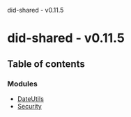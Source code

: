 did-shared - v0.11.5

# did-shared - v0.11.5

## Table of contents

### Modules

- [DateUtils](modules/dateutils.md)
- [Security](modules/security.md)
